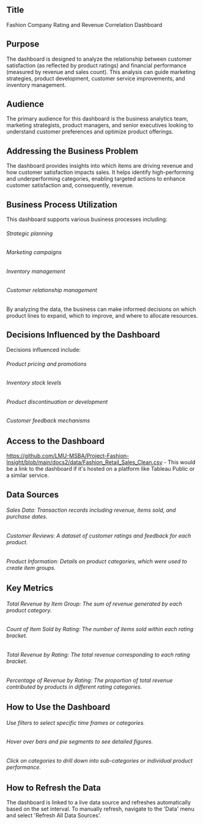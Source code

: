 ## Title
Fashion Company Rating and Revenue Correlation Dashboard
## Purpose
The dashboard is designed to analyze the relationship between customer satisfaction (as reflected by product ratings) and financial performance (measured by revenue and sales count). This analysis can guide marketing strategies, product development, customer service improvements, and inventory management.
## Audience
The primary audience for this dashboard is the business analytics team, marketing strategists, product managers, and senior executives looking to understand customer preferences and optimize product offerings.
## Addressing the Business Problem
The dashboard provides insights into which items are driving revenue and how customer satisfaction impacts sales. It helps identify high-performing and underperforming categories, enabling targeted actions to enhance customer satisfaction and, consequently, revenue.
## Business Process Utilization
This dashboard supports various business processes including:
###### Strategic planning
###### Marketing campaigns
###### Inventory management
###### Customer relationship management
By analyzing the data, the business can make informed decisions on which product lines to expand, which to improve, and where to allocate resources.
## Decisions Influenced by the Dashboard
Decisions influenced include:
###### Product pricing and promotions
###### Inventory stock levels
###### Product discontinuation or development
###### Customer feedback mechanisms
## Access to the Dashboard
https://github.com/LMU-MSBA/Project-Fashion-Insight/blob/main/docs2/data/Fashion_Retail_Sales_Clean.csv - This would be a link to the dashboard if it's hosted on a platform like Tableau Public or a similar service.
## Data Sources
###### Sales Data: Transaction records including revenue, items sold, and purchase dates.
###### Customer Reviews: A dataset of customer ratings and feedback for each product.
###### Product Information: Details on product categories, which were used to create item groups.
## Key Metrics
###### Total Revenue by Item Group: The sum of revenue generated by each product category.
###### Count of Item Sold by Rating: The number of items sold within each rating bracket.
###### Total Revenue by Rating: The total revenue corresponding to each rating bracket.
###### Percentage of Revenue by Rating: The proportion of total revenue contributed by products in different rating categories.
## How to Use the Dashboard
###### Use filters to select specific time frames or categories.
###### Hover over bars and pie segments to see detailed figures.
###### Click on categories to drill down into sub-categories or individual product performance.
## How to Refresh the Data
The dashboard is linked to a live data source and refreshes automatically based on the set interval. To manually refresh, navigate to the 'Data' menu and select 'Refresh All Data Sources'.
